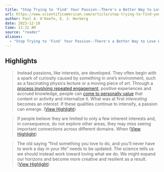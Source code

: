```yaml
---
title: "Stop Trying to 'Find' Your Passion--There's a Better Way to Love What You Do"
url: https://www.scientificamerican.com/article/stop-trying-to-find-your-passion-theres-a-better-way-to-love-what-you-do/
author: Paul A. O'Keefe, E. J. Horberg
date: 2023-12-10
time: 11:22 AM
source: "reader"
aliases:
  - "Stop Trying to 'Find' Your Passion--There's a Better Way to Love What You Do"
---
```

## Highlights
> Instead passions, like interests, are developed. They often begin with a spark of curiosity caused by something in one’s environment, such as a fascinating physics lecture or a moving piece of art. Through a [process involving repeated engagement](https://www.taylorfrancis.com/books/mono/10.4324/9781315771045/power-interest-motivation-engagement-ann-renninger-suzanne-hidi), positive experiences and accrued knowledge, people can [come to personally value](https://www.science.org/doi/10.1126/science.1177067) that content or activity and internalize it. What was at first *interesting* becomes an *interest*. If these qualities continue to intensify, a passion can emerge. ([View Highlight](https://read.readwise.io/read/01hbhjj1430zp8mc65j9h15s4v))

> If people believe they are limited to only a few inherent interests and, in consequence, do not explore other areas, they may miss seeing important connections across different domains. When ([View Highlight](https://read.readwise.io/read/01hbhjpk710wmxs3negf7smtaq))

> The old saying “find something you love to do, and you’ll never have to work a day in your life” needs to be updated. The science tells us we should instead work toward loving what we do. We might expand our horizons and become more creative and resilient as a result. ([View Highlight](https://read.readwise.io/read/01hbhjx41414n3j48zrz93c4p3))

